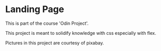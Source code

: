 # Landing Page

This is part of the course 'Odin Project'.

This project is meant to solidify knowledge with css especially with flex.

Pictures in this project are courtesy of pixabay.
